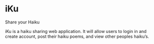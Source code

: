 # iKu
Share your Haiku


iKu is a haiku sharing web application. It will allow users to login in and create account, post their haiku poems, and view other peoples haiku’s.
